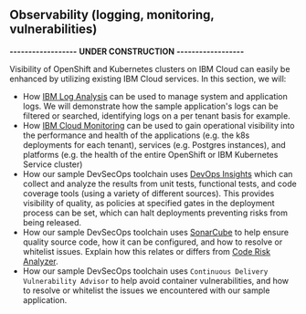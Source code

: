 ## Observability (logging, monitoring, vulnerabilities)

**------------------**
**UNDER CONSTRUCTION**
**------------------**

Visibility of OpenShift and Kubernetes clusters on IBM Cloud can easily be enhanced by utilizing existing IBM Cloud services.  In this section, we will:

* How [IBM Log Analysis](https://cloud.ibm.com/docs/log-analysis?topic=log-analysis-getting-started) can be used to manage system and application logs.  We will demonstrate how the sample application's logs can be filtered or searched, identifying logs on a per tenant basis for example.
* How [IBM Cloud Monitoring](https://cloud.ibm.com/docs/monitoring?topic=monitoring-getting-started) can be used to gain operational visibility into the performance and health of the applications (e.g. the k8s deployments for each tenant), services (e.g. Postgres instances), and platforms (e.g. the health of the entire OpenShift or IBM Kubernetes Service cluster) 
* How our sample DevSecOps toolchain uses [DevOps Insights](https://cloud.ibm.com/docs/ContinuousDelivery?topic=ContinuousDelivery-di_working) which can collect and analyze the results from unit tests, functional tests, and code coverage tools (using a variety of different sources).  This provides visibility of quality, as policies at specified gates in the deployment process can be set, which can halt deployments preventing risks from being released.
* How our sample DevSecOps toolchain uses [SonarCube](https://cloud.ibm.com/docs/devsecops?topic=ContinuousDelivery-sonarqube) to help ensure quality source code, how it can be configured, and how to resolve or whitelist issues.  Explain how this relates or differs from [Code Risk Analyzer](https://cloud.ibm.com/docs/code-risk-analyzer-cli-plugin).
* How our sample DevSecOps toolchain uses `Continuous Delivery Vulnerability Advisor` to help avoid container vulnerabilities, and how to resolve or whitelist the issues we encountered with our sample application.